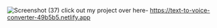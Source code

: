 ![Screenshot (37)](https://github.com/Prachi07sachan/Text-To-Speech-Converter/assets/116246689/c4ae943f-4bfe-4ccb-9dc9-cec49ca75ed0)
click out my project over here-
https://text-to-voice-converter-49b5b5.netlify.app
